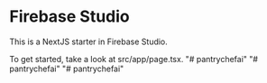 # Firebase Studio

This is a NextJS starter in Firebase Studio.

To get started, take a look at src/app/page.tsx.
"# pantrychefai" 
"# pantrychefai" 
"# pantrychefai" 
